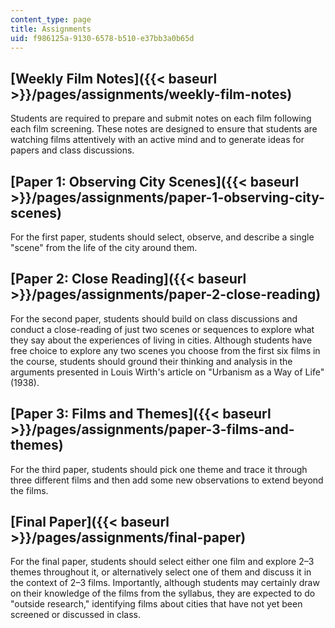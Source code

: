 ```yaml
---
content_type: page
title: Assignments
uid: f986125a-9130-6578-b510-e37bb3a0b65d
---
```


[Weekly Film Notes]({{< baseurl >}}/pages/assignments/weekly-film-notes)
------------------------------------------------------------------------

Students are required to prepare and submit notes on each film following each film screening. These notes are designed to ensure that students are watching films attentively with an active mind and to generate ideas for papers and class discussions.

[Paper 1: Observing City Scenes]({{< baseurl >}}/pages/assignments/paper-1-observing-city-scenes)
-------------------------------------------------------------------------------------------------

For the first paper, students should select, observe, and describe a single "scene" from the life of the city around them.

[Paper 2: Close Reading]({{< baseurl >}}/pages/assignments/paper-2-close-reading)
---------------------------------------------------------------------------------

For the second paper, students should build on class discussions and conduct a close-reading of just two scenes or sequences to explore what they say about the experiences of living in cities. Although students have free choice to explore any two scenes you choose from the first six films in the course, students should ground their thinking and analysis in the arguments presented in Louis Wirth's article on "Urbanism as a Way of Life" (1938).

[Paper 3: Films and Themes]({{< baseurl >}}/pages/assignments/paper-3-films-and-themes)
---------------------------------------------------------------------------------------

For the third paper, students should pick one theme and trace it through three different films and then add some new observations to extend beyond the films.

[Final Paper]({{< baseurl >}}/pages/assignments/final-paper)
------------------------------------------------------------

For the final paper, students should select either one film and explore 2–3 themes throughout it, or alternatively select one of them and discuss it in the context of 2–3 films. Importantly, although students may certainly draw on their knowledge of the films from the syllabus, they are expected to do "outside research," identifying films about cities that have not yet been screened or discussed in class.